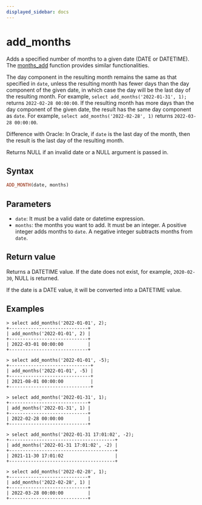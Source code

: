 ```yaml
---
displayed_sidebar: docs
---
```


# add_months



Adds a specified number of months to a given date (DATE or DATETIME). The [months_add](./months_add.md) function provides similar functionalities.

The day component in the resulting month remains the same as that specified in `date`, unless the resulting month has fewer days than the day component of the given date, in which case the day will be the last day of the resulting month. For example, `select add_months('2022-01-31', 1);` returns `2022-02-28 00:00:00`. If the resulting month has more days than the day component of the given date, the result has the same day component as `date`. For example, `select add_months('2022-02-28', 1)` returns `2022-03-28 00:00:00`.

Difference with Oracle: In Oracle, if `date` is the last day of the month, then the result is the last day of the resulting month.

Returns NULL if an invalid date or a NULL argument is passed in.

## Syntax

```Haskell
ADD_MONTH(date, months)
```

## Parameters

- `date`: It must be a valid date or datetime expression.
- `months`: the months you want to add. It must be an integer. A  positive integer adds months to `date`. A negative integer subtracts months from `date`.

## Return value

Returns a DATETIME value. If the date does not exist, for example, `2020-02-30`, NULL is returned.

If the date is a DATE value, it will be converted into a DATETIME value.

## Examples

```Plain Text
> select add_months('2022-01-01', 2);
+-----------------------------+
| add_months('2022-01-01', 2) |
+-----------------------------+
| 2022-03-01 00:00:00         |
+-----------------------------+

> select add_months('2022-01-01', -5);
+------------------------------+
| add_months('2022-01-01', -5) |
+------------------------------+
| 2021-08-01 00:00:00          |
+------------------------------+

> select add_months('2022-01-31', 1);
+-----------------------------+
| add_months('2022-01-31', 1) |
+-----------------------------+
| 2022-02-28 00:00:00         |
+-----------------------------+

> select add_months('2022-01-31 17:01:02', -2);
+---------------------------------------+
| add_months('2022-01-31 17:01:02', -2) |
+---------------------------------------+
| 2021-11-30 17:01:02                   |
+---------------------------------------+

> select add_months('2022-02-28', 1);
+-----------------------------+
| add_months('2022-02-28', 1) |
+-----------------------------+
| 2022-03-28 00:00:00         |
+-----------------------------+
```

